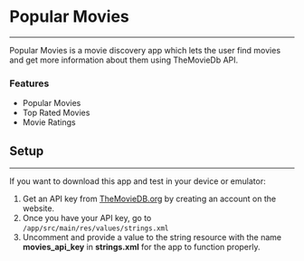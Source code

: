 # Popular Movies

-------------

Popular Movies is a movie discovery app which lets the user find movies and get more information about them using TheMovieDb API.



### Features

- Popular Movies
- Top Rated Movies
- Movie Ratings



## Setup

-------

If you want to download this app and test in your device or emulator:

1. Get an API key from [TheMovieDB.org](https://themoviedb.org) by creating an account on the website.
2. Once you have your API key, go to `/app/src/main/res/values/strings.xml`
3. Uncomment and provide a value to the string resource with the name **movies_api_key** in **strings.xml** for the app to function properly.